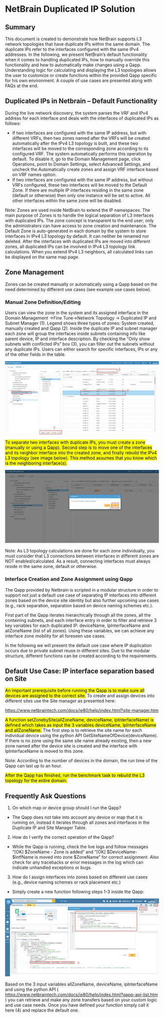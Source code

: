 # NetBrain Duplicated IP Solution

## Summary

This document is created to demonstrate how NetBrain supports L3 network topologies that have duplicate IPs within the same domain. The duplicate IPs refer to the interfaces configured with the same IPv4 addresses. In the following, we present NetBrain’s default functionality when it comes to handling duplicated IPs, how to manually override this functionality and how to automatically make changes using a Qapp. Understanding logic for calculating and displaying the L3 topologies allows the user to customize or create functions within the provided Qapp specific for his own environment. A couple of use cases are presented along with FAQs at the end.


## Duplicated IPs in Netbrain – Default Functionality
During the live network discovery, the system parses the VRF and IPv4 address for each interface and deals with the interfaces of duplicated IPs as follows:  
* If two interfaces are configured with the same IP address, but with different VRFs, then two zones named after the VRFs will be created automatically after the IPv4 L3 topology is built, and these two interfaces will be moved to the corresponding zone according to its configured VRF. The system automatically performs this operation by default. To disable it, go to the Domain Management page, click Operations, point to Domain Settings, select Advanced Settings, and uncheck the Automatically create zones and assign VRF interface based on VRF names option.
* If two interfaces are configured with the same IP address, but without VRFs configured, these two interfaces will be moved to the Default Zone. If there are multiple IP interfaces residing in the same zone (default or otherwise) then only one instance will be set to active. All other interfaces within the same zone will be disabled. 

Note: Zones are used inside NetBrain to extend the IP namespaces. The main purpose of Zones is to handle the logical separation of L3 interfaces with duplicated IPs. The zone concept is transparent to the end user; only the administrators can have access to zone creation and maintenance.
The Default Zone is auto-generated in each domain by the system to store interfaces in IPv4 L3 topology by default. It can neither be renamed nor deleted.
After the interfaces with duplicated IPs are moved into different zones, all duplicated IPs can be involved in IPv4 L3 topology link calculations. When you extend IPv4 L3 neighbors, all calculated links can be displayed on the same map page.

## Zone Management
Zones can be created manually or automatically using a Qapp based on the need determined by different use cases (see example use cases below).
### Manual Zone Definition/Editing
Users can view the zone in the system and its assigned interface in the Domain Management ->Fine Tune->Network Topology -> Duplicated IP and Subnet Manager (1). Legend shows three types of zones: System created, manually created and Qapp (2). Inside the duplicate IP and subnet manager each zone will group the interfaces inside subnets containing info like parent device, IP and interface description. By checking the “Only show subnets with conflicted IPs” box (3), you can filter out the subnets without any duplicate IPs. Users can either search for specific interfaces, IPs or any of the other fields in the table.

![](images/duplicated_ip_and_subnet_manager.png)

<mark>To separate two interfaces with duplicate IPs, you must create a zone (manually or using a Qapp). Second step is to move one of the interfaces and its neighbor interface into the created zone, and finally rebuild the IPv4 L3 topology (see image below). This method assumes that you know which is the neighboring interface(s). </mark>

![](images/rebuild_topology_confirm.png)

Note: As L3 topology calculations are done for each zone individually, you must consider that L3 connections between interfaces in different zones are NOT enabled/calculated. As a result, connecting interfaces must always reside in the same zone, default or otherwise. 

### Interface Creation and Zone Assignment using Qapp
The Qapp provided by Netbrain is scripted in a modular structure in order to support not just a default use case of separating IP interfaces into different zones based on the device site identity but also further upcoming use cases (e.g., rack separation, separation based on device naming schemes etc.).

First part of the Qapp iterates hierarchically through all the zones, all the containing subnets, and each interface entry in order to filter and retrieve 3 key variables for each duplicated IP: deviceName, IpInterfaceName and allZoneName (list of all zones). Using these variables, we can achieve any interface zone mobility for all foreseen use cases.

In the following we will present the default use case where IP duplication occurs due to private subnet reuse in different sites. Due to the modular structure, different functions can be created according to the requirements. 


## Default Use Case: IP interface separation based on Site
<mark>An important prerequisite before running the Qapp is to make sure all devices are assigned to the correct site.</mark> To create and assign devices into different sites use the Site manager as presented here:

https://www.netbraintech.com/docs/ie80/help/index.html?site-manager.htm 

<mark>A function setZonebySite(allZoneName, deviceName, ipInterfaceName) is defined which takes as input the 3 variables deviceName, IpInterfaceName and allZoneName.</mark> The first step is to retrieve the site name for each individual device using the python API GetSiteNameOfDevice(deviceName). If there is no zone using the same site name already existing, then a new zone named after the device site is created and the interface with IpInterfaceName is moved to this zone.

Note: According to the number of devices in the domain, the run time of the Qapp can last up to an hour. 

<mark>After the Qapp has finished, run the benchmark task to rebuild the L3 topology for the entire domain.</mark> 


## Frequently Ask Questions 
1.	On which map or device group should I run the Qapp?

* The Qapp does not take into account any device or map that it is running on, instead it iterates through all zones and interfaces in the Duplicate IP and Site Manager Table.  
2.	How do I verify the correct operation of the Qapp? 

* While the Qapp is running, check the live logs and follow messages “[OK] $ZoneName - Zone is added” and “[OK] $DeviceName- $IntfName is moved into zone $ZoneName” for correct assignment. Also check for any tracebacks or error messages in the log which can indicate unhandled exceptions or bugs.
3.	How do I assign interfaces into zones based on different use cases (e.g., device naming schemes or rack placement etc.)

* Simply create a new function following steps 1-3 inside the Qapp:

![](images/qapp_view.png)


Based on the 3 input variables allZoneName, deviceName, ipInterfaceName and using the python API ( https://www.netbraintech.com/docs/ie80/help/index.html?qapp-api-list.htm ) you can retrieve and make any zone transfers based on your custom logic and use case needs.
Once you have defined your function simply call it here (4) and replace the default one.





